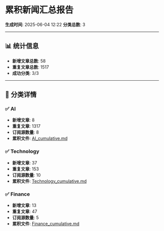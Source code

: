 # 累积新闻汇总报告

**生成时间**: 2025-06-04 12:22
**分类总数**: 3

---

## 📊 统计信息

- **新增文章总数**: 58
- **重复文章总数**: 1517
- **成功分类**: 3/3

---

## 📂 分类详情

### ✅ AI
- **新增文章**: 8
- **重复文章**: 1317
- **订阅源数量**: 8
- **累积文件**: [AI_cumulative.md](./AI_cumulative.md)

### ✅ Technology
- **新增文章**: 37
- **重复文章**: 153
- **订阅源数量**: 10
- **累积文件**: [Technology_cumulative.md](./Technology_cumulative.md)

### ✅ Finance
- **新增文章**: 13
- **重复文章**: 47
- **订阅源数量**: 5
- **累积文件**: [Finance_cumulative.md](./Finance_cumulative.md)
